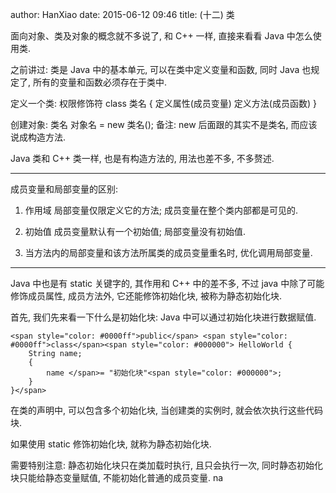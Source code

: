 author: HanXiao
date: 2015-06-12 09:46
title: (十二) 类

面向对象、类及对象的概念就不多说了, 和 C++ 一样, 直接来看看 Java 中怎么使用类.

之前讲过: 类是 Java 中的基本单元, 可以在类中定义变量和函数, 同时 Java 也规定了, 所有的变量和函数必须存在于类中.

定义一个类:
权限修饰符 class 类名 {
定义属性(成员变量)
定义方法(成员函数)
}

创建对象: 类名 对象名 = new 类名();
备注: new 后面跟的其实不是类名, 而应该说成构造方法.

Java 类和 C++ 类一样, 也是有构造方法的, 用法也差不多, 不多赘述.

* * *



成员变量和局部变量的区别:

1. 作用域
局部变量仅限定义它的方法;
成员变量在整个类内部都是可见的.

2. 初始值
成员变量默认有一个初始值;
局部变量没有初始值.

3. 当方法内的局部变量和该方法所属类的成员变量重名时, 优化调用局部变量.

* * *

Java 中也是有 static 关键字的, 其作用和 C++ 中的差不多, 不过 java 中除了可能修饰成员属性, 成员方法外, 它还能修饰初始化块, 被称为静态初始化块.

首先, 我们先来看一下什么是初始化块: Java 中可以通过初始化块进行数据赋值.

    <span style="color: #0000ff">public</span> <span style="color: #0000ff">class</span><span style="color: #000000"> HelloWorld {
        String name;
        {
            name </span>= "初始化块"<span style="color: #000000">;
        }
    }</span>




在类的声明中, 可以包含多个初始化块, 当创建类的实例时, 就会依次执行这些代码块.




如果使用 static 修饰初始化块, 就称为静态初始化块.


需要特别注意: 静态初始化块只在类加载时执行, 且只会执行一次, 同时静态初始化块只能给静态变量赋值, 不能初始化普通的成员变量.
 na
